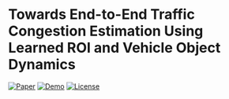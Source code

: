 # Towards End-to-End Traffic Congestion Estimation Using Learned ROI and Vehicle Object Dynamics

[![Paper](https://img.shields.io/badge/Paper-PDF-red.svg)](https://doi.org/10.1007/978-981-95-3358-9_17)
[![Demo](https://img.shields.io/badge/Demo-Coming%20Soon-blue.svg)](#live-demo)
[![License](https://img.shields.io/badge/License-MIT-green.svg)](LICENSE)
